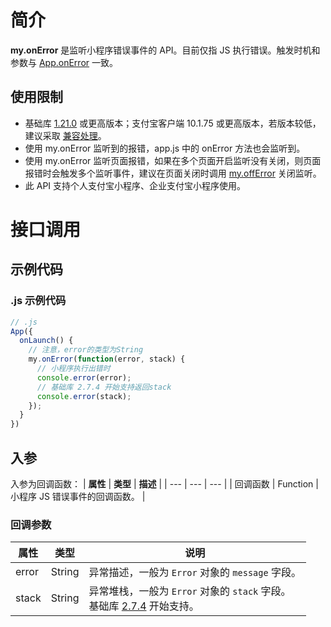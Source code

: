 # 简介
**my.onError** 是监听小程序错误事件的 API。目前仅指 JS 执行错误。触发时机和参数与 [App.onError](https://opendocs.alipay.com/mini/framework/app-detail#onError(error%2C%20stack)) 一致。

## 使用限制
- 基础库 [1.21.0](https://opendocs.alipay.com/mini/framework/lib) 或更高版本；支付宝客户端 10.1.75 或更高版本，若版本较低，建议采取 [兼容处理](https://docs.alipay.com/mini/framework/compatibility)。
- 使用 my.onError 监听到的报错，app.js 中的 onError 方法也会监听到。
- 使用 my.onError 监听页面报错，如果在多个页面开启监听没有关闭，则页面报错时会触发多个监听事件，建议在页面关闭时调用 [my.offError](https://opendocs.alipay.com/mini/00njqm) 关闭监听。
- 此 API 支持个人支付宝小程序、企业支付宝小程序使用。

# 接口调用
## 示例代码
### .js 示例代码
```javascript
// .js
App({
  onLaunch() {
    // 注意，error的类型为String
    my.onError(function(error, stack) {
      // 小程序执行出错时
      console.error(error);
      // 基础库 2.7.4 开始支持返回stack
      console.error(stack);
    });
  }
})
```

## 入参
入参为回调函数：
| **属性** | **类型** | **描述** |
| --- | --- | --- |
| 回调函数 | Function | 小程序 JS 错误事件的回调函数。 |

### 回调参数
| **属性** | **类型** | **说明** |
| --- | --- | --- |
| error | String | 异常描述，一般为 `Error` 对象的 `message` 字段。 |
| stack | String | 异常堆栈，一般为 `Error` 对象的 `stack` 字段。<br />基础库 [2.7.4](https://opendocs.alipay.com/mini/framework/lib-upgrade-v2) 开始支持。 |

